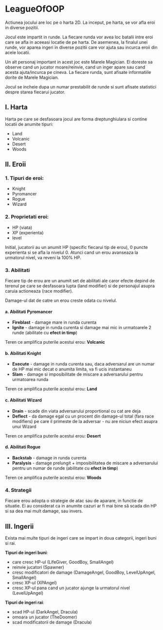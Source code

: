 # LeagueOfOOP

Actiunea jocului are loc pe o harta 2D. La inceput, pe harta, se vor afla eroi in diverse pozitii.

Jocul este impartit in runde. La fiecare runda vor avea loc batalii intre eroi care se afla in aceeasi locatie de pe harta. De asemenea, la finalul unei runde, vor aparea ingeri in diverse pozitii care vor ajuta sau incurca eroii din acele locatii. 

Un alt personaj important in acest joc este Marele Magician. El doreste sa observe cand un jucator moare/reinvie, cand un inger apare sau cand acesta ajuta/incurca pe cineva. La fiecare runda, sunt afisate informatiile dorite de Marele Magician. 

Jocul se incheie dupa un numar prestabilit de runde si sunt afisate statistici despre starea fiecarui jucator.

## I. Harta

Harta pe care se desfasoara jocul are forma dreptunghiulara si contine locatii de anumite tipuri:
- Land
- Volcanic
- Desert
- Woods

## II. Eroii

### 1. Tipuri de eroi:
- Knight
- Pyromancer
- Rogue
- Wizard

### 2. Proprietati eroi:
- HP (viata)
- XP (experienta)
- level

Initial, jucatorii au un anumit HP (specific fiecarui tip de erou), 0 puncte experienta si se afla la nivelul 0.
Atunci cand un erou avanseaza la urmatorul nivel, va reveni la 100% HP.

### 3. Abilitati

Fiecare tip de erou are un anumit set de abilitati ale caror efecte depind de terenul pe care se desfasoara lupta (land modifier) si de personajul asupra caruia actioneaza (race modifier).

Damage-ul dat de catre un erou creste odata cu nivelul.

#### a. Abilitati Pyromancer

- **Fireblast** - damage mare in runda curenta
- **Ignite** - damage in runda curenta si damage mai mic in urmatoarele 2 runde (abilitate cu **efect in timp**)

Teren ce amplifica puterile acestui erou: **Volcanic**

#### b. Abilitati Knight

- **Execute** - damage in runda curenta sau, daca adversarul are un numar de HP mai mic decat o anumita limita, va fi ucis instantaneu
- **Slam** - damage si imposibilitate de miscare a adversarului pentru urmatoarea runda

Teren ce amplifica puterile acestui erou: **Land**

#### c. Abilitati Wizard

- **Drain** - scade din viata adversarului proportional cu cat are deja
- **Deflect** - da damage egal cu un procent din damage-ul total (fara race modifiers) pe care il primeste de la adversar
              - nu are niciun efect asupra unui Wizard

Teren ce amplifica puterile acestui erou: **Desert**

#### d. Abilitati Rogue

- **Backstab** - damage in runda curenta
- **Paralysis** - damage prelungit + imposibilitatea de miscare a adversarului pentru un numar de runde  (abilitate cu **efect in timp**)

Teren ce amplifica puterile acestui erou: **Woods**

### 4. Strategii

Fiecare erou adopta o strategie de atac sau de aparare, in functie de situatie. Ei au considerat ca in anumite cazuri ar fi mai bine să scada din HP si sa dea mai mult damage, sau invers.

## III. Ingerii

Exista mai multe tipuri de ingeri care se impart in doua categorii, ingeri buni si rai. 

**Tipuri de ingeri buni**:
- care cresc HP-ul (LifeGiver, GoodBoy, SmallAngel)
- reinvie jucatori (Spawner)
- cresc modificatori de damage (DamageAngel, GoodBoy, LevelUpAngel, SmallAngel)
- cresc XP-ul (XPAngel)
- cresc XP-ul pana cand un jucator ajunge la urmatorul nivel (LevelUpAngel)

**Tipuri de ingeri rai**:
- scad HP-ul (DarkAngel, Dracula)
- omoara un jucator (TheDoomer)
- scad modificatorii de damage (Dracula)
